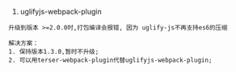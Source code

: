 1. uglifyjs-webpack-plugin
```
升级到版本 >=2.0.0时,打包编译会报错, 因为 uglify-js不再支持es6的压缩

解决方案：
1. 保持版本1.3.0,暂时不升级;
2. 可以用terser-webpack-plugin代替uglifyjs-webpack-plugin;

```

